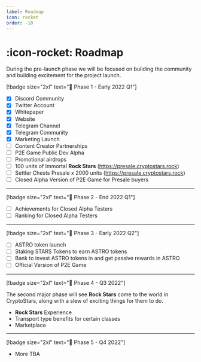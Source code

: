 ```yaml
---
label: Roadmap
icon: rocket
order: -10
---
```


# :icon-rocket: Roadmap

During the pre-launch phase we will be focused on building the community and building excitement for the project launch.

[!badge size="2xl" text=":rocket: Phase 1 - Early 2022 Q1"]

- [x] Discord Community
- [x] Twitter Account
- [x] Whitepaper
- [x] Website
- [x] Telegram Channel
- [x] Telegram Community
- [x] Marketing Launch
- [ ] Content Creator Partnerships
- [ ] P2E Game Public Dev Alpha
- [ ] Promotional airdrops
- [ ] 100 units of Immortal **Rock Stars** (https://presale.cryptostars.rock)
- [ ] Settler Chests Presale x 2000 units (https://presale.cryptostars.rock)
- [ ] Closed Alpha Version of P2E Game for Presale buyers

---

[!badge size="2xl" text=":rocket: Phase 2 - End 2022 Q1"]

- [ ] Achievements for Closed Alpha Testers
- [ ] Ranking for Closed Alpha Testers

---

[!badge size="2xl" text=":rocket: Phase 3 - Early 2022 Q2"]

- [ ] ASTRO token launch
- [ ] Staking STARS Tokens to earn ASTRO tokens
- [ ] Bank to invest ASTRO tokens in and get passive rewards in ASTRO
- [ ] Official Version of P2E Game

---

[!badge size="2xl" text=":rocket: Phase 4 - Q3 2022"]

The second major phase will see **Rock Stars** come to the world in CryptoStars, along with a slew of exciting things for them to do.

- **Rock Stars** Experience
- Transport type benefits for certain classes
- Marketplace

---

[!badge size="2xl" text=":rocket: Phase 5 - Q4 2022"]

- More TBA
